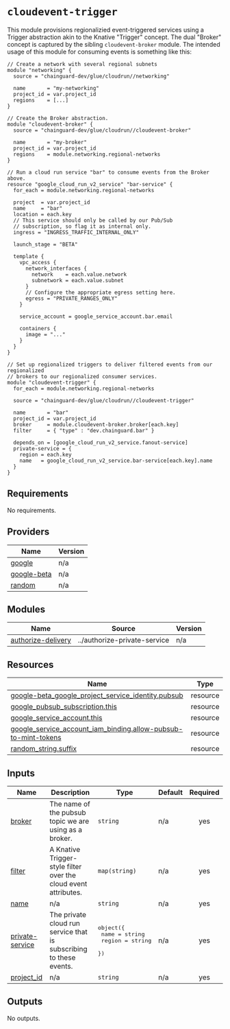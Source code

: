 # `cloudevent-trigger`

This module provisions regionalizied event-triggered services using a Trigger
abstraction akin to the Knative "Trigger" concept.  The dual "Broker" concept
is captured by the sibling `cloudevent-broker` module.  The intended usage of
this module for consuming events is something like this:

```hcl
// Create a network with several regional subnets
module "networking" {
  source = "chainguard-dev/glue/cloudrun//networking"

  name       = "my-networking"
  project_id = var.project_id
  regions    = [...]
}

// Create the Broker abstraction.
module "cloudevent-broker" {
  source = "chainguard-dev/glue/cloudrun//cloudevent-broker"

  name       = "my-broker"
  project_id = var.project_id
  regions    = module.networking.regional-networks
}

// Run a cloud run service "bar" to consume events from the Broker above.
resource "google_cloud_run_v2_service" "bar-service" {
  for_each = module.networking.regional-networks

  project  = var.project_id
  name     = "bar"
  location = each.key
  // This service should only be called by our Pub/Sub
  // subscription, so flag it as internal only.
  ingress = "INGRESS_TRAFFIC_INTERNAL_ONLY"

  launch_stage = "BETA"

  template {
    vpc_access {
      network_interfaces {
        network    = each.value.network
        subnetwork = each.value.subnet
      }
      // Configure the appropriate egress setting here.
      egress = "PRIVATE_RANGES_ONLY"
    }

    service_account = google_service_account.bar.email

    containers {
      image = "..."
    }
  }
}

// Set up regionalized triggers to deliver filtered events from our regionalized
// brokers to our regionalized consumer services.
module "cloudevent-trigger" {
  for_each = module.networking.regional-networks

  source = "chainguard-dev/glue/cloudrun//cloudevent-trigger"

  name       = "bar"
  project_id = var.project_id
  broker     = module.cloudevent-broker.broker[each.key]
  filter     = { "type" : "dev.chainguard.bar" }

  depends_on = [google_cloud_run_v2_service.fanout-service]
  private-service = {
    region = each.key
    name   = google_cloud_run_v2_service.bar-service[each.key].name
  }
}
```

<!-- BEGIN_TF_DOCS -->
## Requirements

No requirements.

## Providers

| Name | Version |
|------|---------|
| <a name="provider_google"></a> [google](#provider\_google) | n/a |
| <a name="provider_google-beta"></a> [google-beta](#provider\_google-beta) | n/a |
| <a name="provider_random"></a> [random](#provider\_random) | n/a |

## Modules

| Name | Source | Version |
|------|--------|---------|
| <a name="module_authorize-delivery"></a> [authorize-delivery](#module\_authorize-delivery) | ../authorize-private-service | n/a |

## Resources

| Name | Type |
|------|------|
| [google-beta_google_project_service_identity.pubsub](https://registry.terraform.io/providers/hashicorp/google-beta/latest/docs/resources/google_project_service_identity) | resource |
| [google_pubsub_subscription.this](https://registry.terraform.io/providers/hashicorp/google/latest/docs/resources/pubsub_subscription) | resource |
| [google_service_account.this](https://registry.terraform.io/providers/hashicorp/google/latest/docs/resources/service_account) | resource |
| [google_service_account_iam_binding.allow-pubsub-to-mint-tokens](https://registry.terraform.io/providers/hashicorp/google/latest/docs/resources/service_account_iam_binding) | resource |
| [random_string.suffix](https://registry.terraform.io/providers/hashicorp/random/latest/docs/resources/string) | resource |

## Inputs

| Name | Description | Type | Default | Required |
|------|-------------|------|---------|:--------:|
| <a name="input_broker"></a> [broker](#input\_broker) | The name of the pubsub topic we are using as a broker. | `string` | n/a | yes |
| <a name="input_filter"></a> [filter](#input\_filter) | A Knative Trigger-style filter over the cloud event attributes. | `map(string)` | n/a | yes |
| <a name="input_name"></a> [name](#input\_name) | n/a | `string` | n/a | yes |
| <a name="input_private-service"></a> [private-service](#input\_private-service) | The private cloud run service that is subscribing to these events. | <pre>object({<br>    name   = string<br>    region = string<br>  })</pre> | n/a | yes |
| <a name="input_project_id"></a> [project\_id](#input\_project\_id) | n/a | `string` | n/a | yes |

## Outputs

No outputs.
<!-- END_TF_DOCS -->
